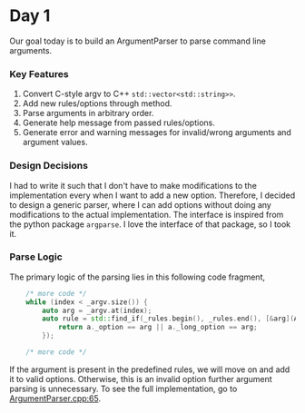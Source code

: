# Day 1
Our goal today is to build an ArgumentParser to parse command line arguments.

### Key Features
1. Convert C-style argv to C++ `std::vector<std::string>>`.
2. Add new rules/options through method.
3. Parse arguments in arbitrary order.
4. Generate help message from passed rules/options.
5. Generate error and warning messages for invalid/wrong arguments and argument values.

### Design Decisions
I had to write it such that I don't have to make modifications to the implementation every when I want to add a new option. Therefore, I decided to design a generic parser, where I can add options without doing any modifications to the actual implementation. The interface is inspired from the python package `argparse`. I love the interface of that package, so I took it.

### Parse Logic
The primary logic of the parsing lies in this following code fragment,
```c++
    /* more code */
    while (index < _argv.size()) {
        auto arg = _argv.at(index);
        auto rule = std::find_if(_rules.begin(), _rules.end(), [&arg](ArgumentRule const &a) {
            return a._option == arg || a._long_option == arg;
        });

    /* more code */
```
If the argument is present in the predefined rules, we will move on and add it to valid options. Otherwise, this is an invalid option further argument parsing is unnecessary. To see the full implementation, go to [ArgumentParser.cpp:65](src/cmd/ArgumentParser.cpp).
